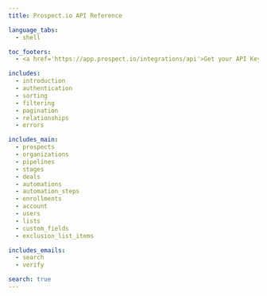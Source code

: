 ```yaml
---
title: Prospect.io API Reference

language_tabs:
  - shell

toc_footers:
  - <a href='https://app.prospect.io/integrations/api'>Get your API Key</a>

includes:
  - introduction
  - authentication
  - sorting
  - filtering
  - pagination
  - relationships
  - errors

includes_main:
  - prospects
  - organizations
  - pipelines
  - stages
  - deals
  - automations
  - automation_steps
  - enrollments
  - account
  - users
  - lists
  - custom_fields
  - exclusion_list_items

includes_emails:
  - search
  - verify

search: true
---
```

